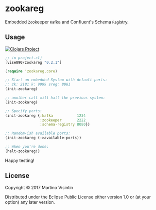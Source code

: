 # zookareg

Embedded `Zo`okeeper `Ka`fka and Confluent's Schema `Reg`istry.

## Usage

[![Clojars Project](https://img.shields.io/clojars/v/vise890/zookareg.svg)](https://clojars.org/vise890/zookareg)

```clojure
;; in project.clj
[vise890/zookareg "0.2.1"]
```

```clojure
(require 'zookareg.core)

;; Start an embedded System with default ports:
;; zk: 2181 k: 9999 sreg: 8081
(init-zookareg)

;; another call will halt the previous system:
(init-zookareg)

;; Specify ports:
(init-zookareg {:kafka           1234
                :zookeeper       2222
                :schema-registry 8080})

;; Random-ish available ports:
(init-zookareg (->available-ports))

;; When you're done:
(halt-zookareg!)
```

Happy testing!

## License

Copyright © 2017 Martino Visintin

Distributed under the Eclipse Public License either version 1.0 or (at
your option) any later version.
